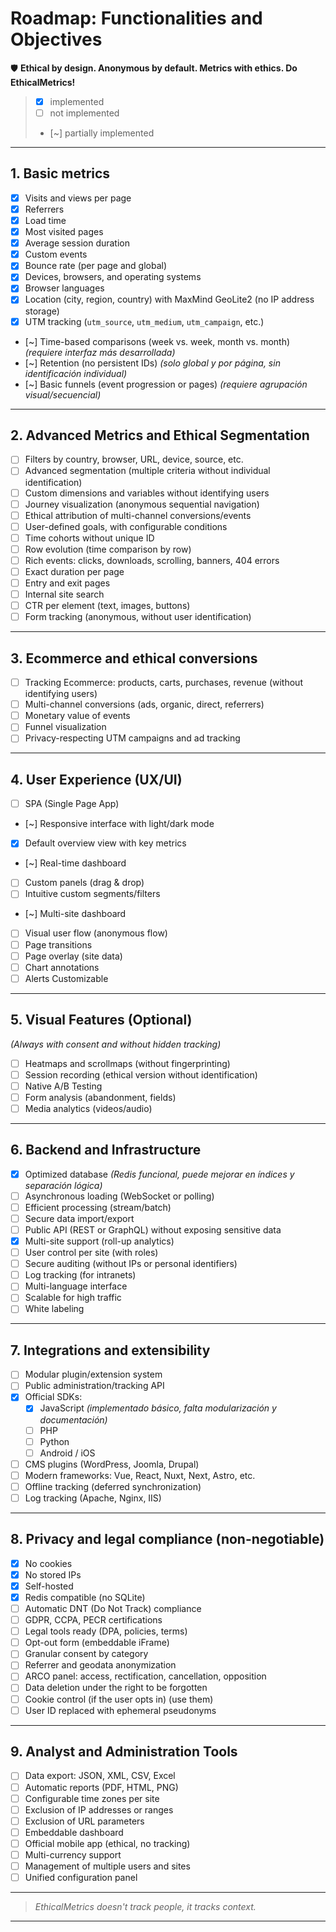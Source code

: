 # Roadmap: Functionalities and Objectives

🛡️ **Ethical by design. Anonymous by default. Metrics with ethics. Do EthicalMetrics!**

> * [x] implemented
> * [ ] not implemented 
> * [~] partially implemented 

---

## 1. Basic metrics 

* [x] Visits and views per page
* [x] Referrers
* [x] Load time
* [x] Most visited pages
* [x] Average session duration
* [x] Custom events
* [x] Bounce rate (per page and global)
* [x] Devices, browsers, and operating systems
* [x] Browser languages
* [x] Location (city, region, country) with MaxMind GeoLite2 (no IP address storage)
* [x] UTM tracking (`utm_source`, `utm_medium`, `utm_campaign`, etc.)
* [~] Time-based comparisons (week vs. week, month vs. month) *(requiere interfaz más desarrollada)*
* [~] Retention (no persistent IDs) *(solo global y por página, sin identificación individual)*
* [~] Basic funnels (event progression or pages) *(requiere agrupación visual/secuencial)*

---

## 2. Advanced Metrics and Ethical Segmentation

* [ ] Filters by country, browser, URL, device, source, etc.
* [ ] Advanced segmentation (multiple criteria without individual identification)
* [ ] Custom dimensions and variables without identifying users
* [ ] Journey visualization (anonymous sequential navigation)
* [ ] Ethical attribution of multi-channel conversions/events
* [ ] User-defined goals, with configurable conditions
* [ ] Time cohorts without unique ID
* [ ] Row evolution (time comparison by row)
* [ ] Rich events: clicks, downloads, scrolling, banners, 404 errors
* [ ] Exact duration per page
* [ ] Entry and exit pages
* [ ] Internal site search
* [ ] CTR per element (text, images, buttons)
* [ ] Form tracking (anonymous, without user identification)

---

## 3. Ecommerce and ethical conversions

* [ ] Tracking Ecommerce: products, carts, purchases, revenue (without identifying users)
* [ ] Multi-channel conversions (ads, organic, direct, referrers)
* [ ] Monetary value of events
* [ ] Funnel visualization
* [ ] Privacy-respecting UTM campaigns and ad tracking

---

## 4. User Experience (UX/UI)

- [ ] SPA (Single Page App)
- [~] Responsive interface with light/dark mode
- [x] Default overview view with key metrics
- [~] Real-time dashboard
- [ ] Custom panels (drag & drop)
- [ ] Intuitive custom segments/filters
- [~] Multi-site dashboard
- [ ] Visual user flow (anonymous flow)
- [ ] Page transitions
- [ ] Page overlay (site data)
- [ ] Chart annotations
- [ ] Alerts Customizable

---

## 5. Visual Features (Optional)

*(Always with consent and without hidden tracking)*

* [ ] Heatmaps and scrollmaps (without fingerprinting)
* [ ] Session recording (ethical version without identification)
* [ ] Native A/B Testing
* [ ] Form analysis (abandonment, fields)
* [ ] Media analytics (videos/audio)

---

## 6. Backend and Infrastructure

* [x] Optimized database *(Redis funcional, puede mejorar en índices y separación lógica)*
* [ ] Asynchronous loading (WebSocket or polling)
* [ ] Efficient processing (stream/batch)
* [ ] Secure data import/export
* [ ] Public API (REST or GraphQL) without exposing sensitive data
* [x] Multi-site support (roll-up analytics)
* [ ] User control per site (with roles)
* [ ] Secure auditing (without IPs or personal identifiers)
* [ ] Log tracking (for intranets)
* [ ] Multi-language interface
* [ ] Scalable for high traffic
* [ ] White labeling

---

## 7. Integrations and extensibility

* [ ] Modular plugin/extension system
* [ ] Public administration/tracking API
* [x] Official SDKs:
  * [x] JavaScript *(implementado básico, falta modularización y documentación)*
  * [ ] PHP
  * [ ] Python
  * [ ] Android / iOS
* [ ] CMS plugins (WordPress, Joomla, Drupal)
* [ ] Modern frameworks: Vue, React, Nuxt, Next, Astro, etc.
* [ ] Offline tracking (deferred synchronization)
* [ ] Log tracking (Apache, Nginx, IIS)

---

## 8. Privacy and legal compliance (non-negotiable)

* [x] No cookies
* [x] No stored IPs
* [x] Self-hosted
* [x] Redis compatible (no SQLite)
* [ ] Automatic DNT (Do Not Track) compliance
* [ ] GDPR, CCPA, PECR certifications
* [ ] Legal tools ready (DPA, policies, terms)
* [ ] Opt-out form (embeddable iFrame)
* [ ] Granular consent by category
* [ ] Referrer and geodata anonymization
* [ ] ARCO panel: access, rectification, cancellation, opposition
* [ ] Data deletion under the right to be forgotten
* [ ] Cookie control (if the user opts in) (use them)
* [ ] User ID replaced with ephemeral pseudonyms

---

## 9. Analyst and Administration Tools

* [ ] Data export: JSON, XML, CSV, Excel
* [ ] Automatic reports (PDF, HTML, PNG)
* [ ] Configurable time zones per site
* [ ] Exclusion of IP addresses or ranges
* [ ] Exclusion of URL parameters
* [ ] Embeddable dashboard
* [ ] Official mobile app (ethical, no tracking)
* [ ] Multi-currency support
* [ ] Management of multiple users and sites
* [ ] Unified configuration panel

---

> *EthicalMetrics doesn't track people, it tracks context.*

---